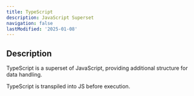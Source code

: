 ```yaml
---
title: TypeScript
description: JavaScript Superset
navigation: false 
lastModified: '2025-01-08'
---
```


## Description

TypeScript is a superset of JavaScript, providing additional structure for data handling.

TypeScript is transpiled into JS before execution.
